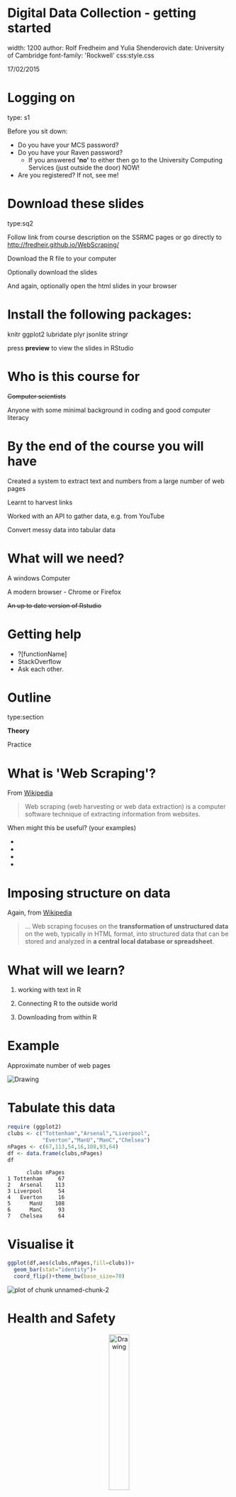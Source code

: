 

Digital Data Collection - getting started
========================================================
width: 1200
author: Rolf Fredheim and Yulia Shenderovich
date: University of Cambridge
font-family: 'Rockwell'
css:style.css

17/02/2015

Logging on
========================================================
type: s1

Before you sit down:
- Do you have your MCS password?
- Do you have your Raven password?
  - If you answered **'no'** to either then go to the University Computing Services (just outside the door) NOW!
- Are you registered? If not, see me!

Download these slides 
========================================================
type:sq2

Follow link from course description on the SSRMC pages or go directly to 
http://fredheir.github.io/WebScraping/

Download the R file to your computer

Optionally download the slides

And again, optionally open the html slides in your browser



Install the following packages:
===============
knitr
ggplot2
lubridate
plyr
jsonlite
stringr

press **preview** to view the slides in RStudio


Who is this course for
===============
<s>Computer scientists</s>

Anyone with some minimal background in coding and good computer literacy


By the end of the course you will have
==============
Created a system to extract text and numbers from a large number of web pages

Learnt to harvest links

Worked with an API to gather data, e.g. from YouTube

Convert messy data into tabular data


What will we need?
==============
A windows Computer

A modern browser - Chrome or Firefox

<s>~~An up to date version of Rstudio~~</s>


Getting help
============
- ?[functionName]
- StackOverflow
- Ask each other. 


Outline
========================================================
type:section

**Theory**

Practice


What is 'Web Scraping'?
========================================================
From [Wikipedia](http://en.wikipedia.org/wiki/Web_scraping)
> Web scraping (web harvesting or web data extraction) is a computer software technique of extracting information from websites.


When might this be useful? (your examples)

- 
- 
- 
- 

Imposing structure on data
=========
Again, from [Wikipedia](http://en.wikipedia.org/wiki/Web_scraping)
> ... Web scraping focuses on the **transformation of unstructured data** on the web, typically in HTML format, into structured data that can be stored and analyzed in **a central local database or spreadsheet**. 



What will we learn? 
====================
1) working with text in R

2) Connecting R to the outside world

3) Downloading from within R



Example
=======
Approximate number of web pages

<img src="https://github.com/fredheir/WebScraping/blob/master/Lecture1/i2.jpg?raw=true" alt="Drawing" />

Tabulate this data
======


```r
require (ggplot2)
clubs <- c("Tottenham","Arsenal","Liverpool",
           "Everton","ManU","ManC","Chelsea")
nPages <- c(67,113,54,16,108,93,64)
df <- data.frame(clubs,nPages)
df
```

```
      clubs nPages
1 Tottenham     67
2   Arsenal    113
3 Liverpool     54
4   Everton     16
5      ManU    108
6      ManC     93
7   Chelsea     64
```

Visualise it
=======

```r
ggplot(df,aes(clubs,nPages,fill=clubs))+
  geom_bar(stat="identity")+
  coord_flip()+theme_bw(base_size=70)
```

![plot of chunk unnamed-chunk-2](p1_2-figure/unnamed-chunk-2-1.png) 

Health and Safety
=====================
<p align="center"><img src="http://static2.wikia.nocookie.net/__cb20130318135906/deadfrontier/images/c/cb/Warning.png" alt="Drawing"style="width: 30%;"/></p>

Programming with Humanists: Reflections on Raising an Army of Hacker-Scholars in the Digital Humanities
http://openbookpublishers.com/htmlreader/DHP/chap09.html#ch09


Why might the Google example not be a good one?
=====================

Bandwidth
=================
<p align="center"><img src="http://www.cisco.com/web/about/ac123/ac147/images/ipj/ipj_7-4/dos_figure_4.gif" alt="Drawing" /></p>
***
> the agent machines (slave zombies) begin to send a large volume of packets to the victim, flooding its system with useless load and exhausting its resources.

source: cisco.com

We will not: 
- run parallel processes

we will:
- test code on minimal data

Practice
==============
type:section
- **String manipulation**
- Loops
- Scraping

The JSON data
==================

http://stats.grok.se/json/en/201401/web_scraping

{"daily_views": {"2013-01-12": 542, "2013-01-13": 593, "2013-01-10": 941, "2013-01-11": 798, "2013-01-16": 1119, "2013-01-17": 1124, "2013-01-14": 908, "2013-01-15": 1040, "2013-01-30": 1367, "2013-01-18": 1027, "2013-01-19": 743, "2013-01-31": 1151, "2013-01-29": 1210, "2013-01-28": 1130, "2013-01-23": 1275, "2013-01-22": 1131, "2013-01-21": 1008, "2013-01-20": 707, "2013-01-27": 789, "2013-01-26": 747, "2013-01-25": 1073, "2013-01-24": 1204, "2013-01-01": 379, "2013-01-03": 851, "2013-01-02": 807, "2013-01-05": 511, "2013-01-04": 818, "2013-01-07": 745, "2013-01-06": 469, "2013-01-09": 946, "2013-01-08": 912}, "project": "en", "month": "201301", "rank": -1, "title": "web_scraping"}




String manipulation in R
==============
type:sq2

Top string manipulation functions:
<small>
- tolower (also  toupper, capitalize)
- grep
- gsub
- str_split (library: stringr)
-substring
- paste and paste0
- nchar
- str_trim (library: stringr)
</small>

Reading: 
<small>
- http://en.wikibooks.org/wiki/R_Programming/Text_Processing
- http://chemicalstatistician.wordpress.com/2014/02/27/useful-functions-in-r-for-manipulating-text-data/
- http://gastonsanchez.com/blog/resources/how-to/2013/09/22/Handling-and-Processing-Strings-in-R.html
</small>


Changing the case
================
incremental:true
We can apply them to individual strings, or to vectors:

```r
tolower('ROLF')
```

```
[1] "rolf"
```

```r
states = rownames(USArrests)
tolower(states[1:4])
```

```
[1] "alabama"  "alaska"   "arizona"  "arkansas"
```

```r
toupper(states[1:4])
```

```
[1] "ALABAMA"  "ALASKA"   "ARIZONA"  "ARKANSAS"
```

Number of characters
================
incremental:true
We can also use this to make selections:

```r
nchar(states)
```

```
 [1]  7  6  7  8 10  8 11  8  7  7  6  5  8  7  4  6  8  9  5  8 13  8  9
[24] 11  8  7  8  6 13 10 10  8 14 12  4  8  6 12 12 14 12  9  5  4  7  8
[47] 10 13  9  7
```

```r
states[nchar(states)==5]
```

```
[1] "Idaho" "Maine" "Texas"
```


Cutting strings
============
We can use fixed positions, e.g. to get first character
m

or to get a fixed part of the string:
text

Can you see how this function works? If not use ?substring


str_split
==============
incremental:true
type:sq

- Manipulating URLs
- Editing time stamps, etc

- syntax: str_split(inputString,pattern)
returns a list

```r
require(stringr)
link="http://stats.grok.se/json/en/201401/web_scraping"
str_split(link,'/')
```

```
[[1]]
[1] "http:"         ""              "stats.grok.se" "json"         
[5] "en"            "201401"        "web_scraping" 
```

```r
unlist(str_split(link,"/"))
```

```
[1] "http:"         ""              "stats.grok.se" "json"         
[5] "en"            "201401"        "web_scraping" 
```

Cleaning data
============
type:sq1
incremental:true

- nchar
- tolower (also  toupper)
- str_trim (library: stringr)

```r
annoyingString <- "\n    something HERE  \t\t\t"
```
***

```r
nchar(annoyingString)
```

```
[1] 24
```

```r
str_trim(annoyingString)
```

```
[1] "something HERE"
```

```r
tolower(str_trim(annoyingString))
```

```
[1] "something here"
```

```r
nchar(str_trim(annoyingString))
```

```
[1] 14
```


Structured practice
===========
type:alert
Remember how to read in files using R? Load in some text from the web:
<small>

```r
require(RCurl)

download.file('https://raw.githubusercontent.com/fredheir/WebScraping/gh-pages/Lecture1_2015/text.txt',destfile='tmp.txt',method='curl')
text=readLines('tmp.txt')
```
- What is this? Explore the file. 
- How many lines does the file have?
- print only the seventh line. Use **str_split()** to break it up into individual words
- How many words are there? use **length()** to count the number of words. 
- Are any words used more than once? Use table to find out!
- Can you sort the results? 
- What are the 10 most common words?
- use nchar to find the length of the ten most common words? Tip: use **names()**
- What about for the whole text?
</small>

Walkthrough
=======

page deliberately left blank

What do they do - grep
=====================
type:sq1
incremental:true
Grep allows regular expressions in R

E.g. 

```r
grep("Ohio",states)
```

```
[1] 35
```

```r
grep("y",states)
```

```
[1] 17 20 30 38 50
```

```r
#To make a selection
states[grep("y",states)]
```

```
[1] "Kentucky"     "Maryland"     "New Jersey"   "Pennsylvania"
[5] "Wyoming"     
```

Grep 2
============
type:sq

useful options: 
- invert=TRUE : get all non-matches
- ignore.case=TRUE : what it says on the box
- value = TRUE : return values rather than positions

Structured practice2
===========
type:alert
Use Grep to find all the statements including the words:
- 'London'
- 'conspiracy'
- 'amendment'

Each of the statements in our parliamentary debate begin with a paragraph sign(§)
- Use grep to select only these lines!
- How many separate statements are there? 



Walkthrough2
=======

page deliberately left blank

Regex
========
type:sq1
incremental:true

- ?regex 
- http://www.rexegg.com/regex-quickstart.html

Can match beginning or end of word, e.g.:

```r
stalinwords=c("stalin","stalingrad","Stalinism","destalinisation")
grep("stalin",stalinwords,value=T)

#Capitalisation
grep("stalin",stalinwords,value=T)
grep("[Ss]talin",stalinwords,value=T)

#Wildcards
grep("s*grad",stalinwords,value=T)

#beginning and end of word
grep('\\<d',stalinwords,value=T)
grep('d\\>',stalinwords,value=T)
```

Before running these on your computer, can you figure out what they will do?

Structured practice 3
===========
type:alert
Use grep to check whether you missed some hits for above due to capitalisation (London, conspiracy, amendment)

Use the caret(^ ) character to match the start of a line. How many lines start with the word 'Amendment'?

Use the dollar($) sign to match the end of a line. How many lines end with a question mark?


Walkthrough3
=======

page deliberately left blank

What do they do: gsub
=====================
incremental:true

```r
author <- "By Rolf Fredheim"
gsub("By ","",author)
```

```
[1] "Rolf Fredheim"
```

```r
gsub("Rolf Fredheim","Tom",author)
```

```
[1] "By Tom"
```

Gsub can also use regex




Outline
========================================================
type:section

Theory

**Practice**



Questions
===================
type:section
1) how do we read the data from this page
http://stats.grok.se/json/en/201401/web_scraping

2) how do we generate a list of links, say for the whole of 2013?

Practice
==============
type:section

- String manipulation
- **Scraping**
- Loops


The URL
=============

http://stats.grok.se/

http://stats.grok.se/en/201401/web_scraping

- en
- 201401
- web_scraping 

en.wikipedia.org/wiki/Web_scraping

Changes by hand
=====

http://stats.grok.se/en/201301/web_scraping
http://stats.grok.se/en/201402/web_scraping
http://stats.grok.se/en/201401/data_scraping


'this page is in json format'



Paste
==================
incremental:true
Check out ?paste if you are unsure about this 

Bonus: check out ?paste0


```r
var=123
paste("url",var,sep="")
```

```
[1] "url123"
```

```r
paste("url",var,sep=" ")
```

```
[1] "url 123"
```

Paste2
==================
incremental:true

```r
var=123
paste("url",rep(var,3),sep="_")
```

```
[1] "url_123" "url_123" "url_123"
```

Paste3
======
Can you figure out what these will print?

```r
paste("url",1:3,var,sep="_")
var=c(123,421)
paste(var,collapse="_")
```

With a URL
===========================
type:sq
incremental:true

```r
var=201401
paste("http://stats.grok.se/json/en/",var,"/web_scraping")
```

```
[1] "http://stats.grok.se/json/en/ 201401 /web_scraping"
```

```r
paste("http://stats.grok.se/json/en/",var,"/web_scraping",sep="")
```

```
[1] "http://stats.grok.se/json/en/201401/web_scraping"
```

Task using 'paste'
==============
type:alert
<small>
- a="test"
- b="scrape"
- c=94

merge variables a,b,c into a string, separated by an underscore ("_")
> "test_scrape_94"

merge variables a,b,c into a string without any separating character
> "testscrape94"

print the letter 'a' followed by the numbers 1:10, without a separating character 
> "a1"  "a2"  "a3"  "a4"  "a5"  "a6"  "a7"  "a8"  "a9"  "a10"
</small>

Walkthrough
===========

page deliberately left blank

Testing a URL is correct in R
==============
type:sq1

Run this in your terminal:


```r
var=201401
url=paste("http://stats.grok.se/json/en/",var,"/web_scraping",sep="")
url
browseURL(url)
```

Fetching data
==================
type:sq1

```r
var=201401
url=paste("http://stats.grok.se/json/en/",var,"/web_scraping",sep="")
raw.data <- readLines(url, warn="F") 
raw.data
```

```
[1] "{\"daily_views\": {\"2014-01-15\": 779, \"2014-01-14\": 806, \"2014-01-17\": 827, \"2014-01-16\": 981, \"2014-01-11\": 489, \"2014-01-10\": 782, \"2014-01-13\": 756, \"2014-01-12\": 476, \"2014-01-19\": 507, \"2014-01-18\": 473, \"2014-01-28\": 789, \"2014-01-29\": 799, \"2014-01-20\": 816, \"2014-01-21\": 857, \"2014-01-22\": 899, \"2014-01-23\": 792, \"2014-01-24\": 749, \"2014-01-25\": 508, \"2014-01-26\": 488, \"2014-01-27\": 769, \"2014-01-06\": 0, \"2014-01-07\": 786, \"2014-01-04\": 456, \"2014-01-05\": 77, \"2014-01-02\": 674, \"2014-01-03\": 586, \"2014-01-01\": 348, \"2014-01-08\": 765, \"2014-01-09\": 787, \"2014-01-31\": 874, \"2014-01-30\": 1159}, \"project\": \"en\", \"month\": \"201401\", \"rank\": -1, \"title\": \"web_scraping\"}"
```

Fetching data2
==================

```r
require(jsonlite)
rd  <- fromJSON(raw.data)
rd
```

```
$daily_views
$daily_views$`2014-01-15`
[1] 779

$daily_views$`2014-01-14`
[1] 806

$daily_views$`2014-01-17`
[1] 827

$daily_views$`2014-01-16`
[1] 981

$daily_views$`2014-01-11`
[1] 489

$daily_views$`2014-01-10`
[1] 782

$daily_views$`2014-01-13`
[1] 756

$daily_views$`2014-01-12`
[1] 476

$daily_views$`2014-01-19`
[1] 507

$daily_views$`2014-01-18`
[1] 473

$daily_views$`2014-01-28`
[1] 789

$daily_views$`2014-01-29`
[1] 799

$daily_views$`2014-01-20`
[1] 816

$daily_views$`2014-01-21`
[1] 857

$daily_views$`2014-01-22`
[1] 899

$daily_views$`2014-01-23`
[1] 792

$daily_views$`2014-01-24`
[1] 749

$daily_views$`2014-01-25`
[1] 508

$daily_views$`2014-01-26`
[1] 488

$daily_views$`2014-01-27`
[1] 769

$daily_views$`2014-01-06`
[1] 0

$daily_views$`2014-01-07`
[1] 786

$daily_views$`2014-01-04`
[1] 456

$daily_views$`2014-01-05`
[1] 77

$daily_views$`2014-01-02`
[1] 674

$daily_views$`2014-01-03`
[1] 586

$daily_views$`2014-01-01`
[1] 348

$daily_views$`2014-01-08`
[1] 765

$daily_views$`2014-01-09`
[1] 787

$daily_views$`2014-01-31`
[1] 874

$daily_views$`2014-01-30`
[1] 1159


$project
[1] "en"

$month
[1] "201401"

$rank
[1] -1

$title
[1] "web_scraping"
```

Fetching data3
==================

```r
rd.views <- unlist(rd$daily_views)
rd.views
```

```
2014-01-15 2014-01-14 2014-01-17 2014-01-16 2014-01-11 2014-01-10 
       779        806        827        981        489        782 
2014-01-13 2014-01-12 2014-01-19 2014-01-18 2014-01-28 2014-01-29 
       756        476        507        473        789        799 
2014-01-20 2014-01-21 2014-01-22 2014-01-23 2014-01-24 2014-01-25 
       816        857        899        792        749        508 
2014-01-26 2014-01-27 2014-01-06 2014-01-07 2014-01-04 2014-01-05 
       488        769          0        786        456         77 
2014-01-02 2014-01-03 2014-01-01 2014-01-08 2014-01-09 2014-01-31 
       674        586        348        765        787        874 
2014-01-30 
      1159 
```

Fetching data4
==================

```r
rd.views <- unlist(rd.views)
df <- as.data.frame(rd.views)
df
```

```
           rd.views
2014-01-15      779
2014-01-14      806
2014-01-17      827
2014-01-16      981
2014-01-11      489
2014-01-10      782
2014-01-13      756
2014-01-12      476
2014-01-19      507
2014-01-18      473
2014-01-28      789
2014-01-29      799
2014-01-20      816
2014-01-21      857
2014-01-22      899
2014-01-23      792
2014-01-24      749
2014-01-25      508
2014-01-26      488
2014-01-27      769
2014-01-06        0
2014-01-07      786
2014-01-04      456
2014-01-05       77
2014-01-02      674
2014-01-03      586
2014-01-01      348
2014-01-08      765
2014-01-09      787
2014-01-31      874
2014-01-30     1159
```

Put it together
===================
type:sq1

```r
var=201403

url=paste("http://stats.grok.se/json/en/",var,"/web_scraping",sep="")
rd <- fromJSON(readLines(url, warn="F"))
rd.views <- rd$daily_views 
df <- as.data.frame(unlist(rd.views))
```

Can we turn this into a function? 
=========================
type:alert
Select the four lines in the previous slide, go to 'code' in RStudio, and click function

This will allow you to make a function, taking one input, 'var'

In future you can then run this as follows:


```r
df=myfunction(var) 
```

Plot it
=================
type:sq

```r
require(ggplot2)
require(lubridate)
df$date <-  as.Date(rownames(df))
colnames(df) <- c("views","date")
ggplot(df,aes(date,views))+
  geom_line()+
  geom_smooth()+
  theme_bw(base_size=20)
```

![plot of chunk unnamed-chunk-23](p1_2-figure/unnamed-chunk-23-1.png) 

Tasks
====================
type:alert
Plot Wikipedia page views for February 2015. How do these compare with the numbers for 2014?


What about some other event? Modify the code below to checkout stats for something else?  
paste("http://stats.grok.se/json/en/",var,"/web_scraping",sep="")

Now try changing the language of the page ('en' above). How about Russian, or German? 

Moving on
=========================
Now we will learn about loops


Practice
==============
type:section
- String manipulation
- Scraping
- **Loops**


Idea of a loop
========
type:sq1
Purpose is to reuse code by using one or more variables. Consider:

```r
name='Rolf Fredheim'
name='Yulia Shenderovich'
name='David Cameron'
firstsecond=(str_split(name, ' ')[[1]])
ndiff=nchar(firstsecond[2])-nchar(firstsecond[1])
print (paste0(name,"'s surname is ",ndiff," characters longer than their firstname"))
```

```
[1] "David Cameron's surname is 2 characters longer than their firstname"
```

Simple loops
=============
<small> 
- Curly brackets {} include the code to be executed
- Normal brackets () contain a list of variables</small>


```r
for (number in 1:5){
	print (number)
}
```

```
[1] 1
[1] 2
[1] 3
[1] 4
[1] 5
```

Looping over functions
========================
type:sq2
incremental:true


```r
states_first=head(states)
for (state in states_first){
	print (
		tolower(state)
	)
}
```

```
[1] "alabama"
[1] "alaska"
[1] "arizona"
[1] "arkansas"
[1] "california"
[1] "colorado"
```

```r
for (state in states_first){
  print (
		substring(state,1,4)
	)
}
```

```
[1] "Alab"
[1] "Alas"
[1] "Ariz"
[1] "Arka"
[1] "Cali"
[1] "Colo"
```


Urls again
==========
type:sq1

stats.grok.se/json/en/**201401**/web_scraping

```r
for (month in 1:12){
	print(paste(2014,month,sep=""))
}
```

```
[1] "20141"
[1] "20142"
[1] "20143"
[1] "20144"
[1] "20145"
[1] "20146"
[1] "20147"
[1] "20148"
[1] "20149"
[1] "201410"
[1] "201411"
[1] "201412"
```

Not quite right
================
type:sq
left:20
We need the variable 'month' to have two digits:

201401
***

```r
	for (month in 1:9){
		print(paste(2012,0,month,sep=""))
	}
```

```
[1] "201201"
[1] "201202"
[1] "201203"
[1] "201204"
[1] "201205"
[1] "201206"
[1] "201207"
[1] "201208"
[1] "201209"
```

```r
	for (month in 10:12){
		print(paste(2012,month,sep=""))
	}
```

```
[1] "201210"
[1] "201211"
[1] "201212"
```

Store the data
=========
type:sq
left:60

```r
dates=NULL
	for (month in 1:9){
		date=(paste(2012,0,month,sep=""))
		dates=c(dates,date)
	}

	for (month in 10:12){
		date=(paste(2012,month,sep=""))
		dates=c(dates,date)
	}
print (as.numeric(dates))
```

```
 [1] 201201 201202 201203 201204 201205 201206 201207 201208 201209 201210
[11] 201211 201212
```
***
here we concatenated the values:

```r
dates <- c(c(201201,201202),201203)
print (dates)
```

```
[1] 201201 201202 201203
```
!! To do this with a **data.frame**, use **rbind()**

Putting it together
============================
type:sq

```r
  for (month in 1:9){
		print(paste("http://stats.grok.se/json/en/2013",0,month,"/web_scraping",sep=""))
	}
```

```
[1] "http://stats.grok.se/json/en/201301/web_scraping"
[1] "http://stats.grok.se/json/en/201302/web_scraping"
[1] "http://stats.grok.se/json/en/201303/web_scraping"
[1] "http://stats.grok.se/json/en/201304/web_scraping"
[1] "http://stats.grok.se/json/en/201305/web_scraping"
[1] "http://stats.grok.se/json/en/201306/web_scraping"
[1] "http://stats.grok.se/json/en/201307/web_scraping"
[1] "http://stats.grok.se/json/en/201308/web_scraping"
[1] "http://stats.grok.se/json/en/201309/web_scraping"
```

```r
	for (month in 10:12){
		print(paste("http://stats.grok.se/json/en/2013",month,"/web_scraping",sep=""))
	}
```

```
[1] "http://stats.grok.se/json/en/201310/web_scraping"
[1] "http://stats.grok.se/json/en/201311/web_scraping"
[1] "http://stats.grok.se/json/en/201312/web_scraping"
```


Tasks about Loops
==================
type:alert
- Write a loop that prints every number between 1 and 1000
- Write a loop that adds up all the numbers between 1 and 1000
- Write a function that takes an input number and returns this number divided by two
- Write a function that returns the value 99 no matter what the input
- Write a function that takes two variables, and returns the sum of these variables

If you want to take this further....
=========================
type: section
- Can you make an application which takes a Wikipedia page (e.g. Web_scraping) and returns a plot for the month 201312
- Can you extend this application to plot data for the entire year 2013 (that is for pages 201301:201312)
- Can you expand this further by going across multiple years (201212:201301)
- Can you write the application so that it takes a custom data range?
- If you have time, keep expanding functionality: multiple pages, multiple languages. you could also make it interactive using [Shiny](http://www.rstudio.com/shiny/)


Reading
=============

http://www.bbc.co.uk/news/technology-23988890
http://blog.hartleybrody.com/web-scraping/
http://openbookpublishers.com/htmlreader/DHP/chap09.html#ch09
http://www.essex.ac.uk/ldev/documents/going_digital/scraping_book.pdf
https://software.rc.fas.harvard.edu/training/scraping2/latest/index.psp#(1) 


